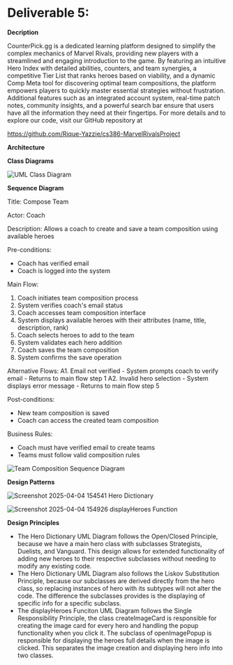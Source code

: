 # Deliverable 5:

**Decription**

CounterPick.gg is a dedicated learning platform designed to simplify the complex mechanics of Marvel Rivals, providing new players with a streamlined and engaging introduction to the game. By featuring an intuitive Hero Index with detailed abilities, counters, and team synergies, a competitive Tier List that ranks heroes based on viability, and a dynamic Comp Meta tool for discovering optimal team compositions, the platform empowers players to quickly master essential strategies without frustration. Additional features such as an integrated account system, real-time patch notes, community insights, and a powerful search bar ensure that users have all the information they need at their fingertips. For more details and to explore our code, visit our GitHub repository at

https://github.com/Rique-Yazzie/cs386-MarvelRivalsProject

**Architecture**

**Class Diagrams**

![UML Class Diagram](https://github.com/user-attachments/assets/4211f478-c49d-4218-ae13-58d2bdabdc39)

**Sequence Diagram**

Title: Compose Team

Actor: Coach

Description: Allows a coach to create and save a team composition using available heroes

Pre-conditions: 

- Coach has verified email
- Coach is logged into the system

Main Flow:
1. Coach initiates team composition process
2. System verifies coach's email status
3. Coach accesses team composition interface
4. System displays available heroes with their attributes (name, title, description, rank)
5. Coach selects heroes to add to the team
6. System validates each hero addition
7. Coach saves the team composition
8. System confirms the save operation

Alternative Flows:
A1. Email not verified
    - System prompts coach to verify email
    - Returns to main flow step 1
A2. Invalid hero selection
    - System displays error message
    - Returns to main flow step 5

Post-conditions:
- New team composition is saved
- Coach can access the created team composition

Business Rules:
- Coach must have verified email to create teams
- Teams must follow valid composition rules

![Team Composition Sequence Diagram](https://github.com/user-attachments/assets/030caea0-fe30-4c9b-9833-21096cc74efc)

**Design Patterns**

![Screenshot 2025-04-04 154541](https://github.com/user-attachments/assets/9f631fad-c5cc-409c-9b28-7616726395c1)
Hero Dictionary

![Screenshot 2025-04-04 154926](https://github.com/user-attachments/assets/050f9f0f-eeac-45c5-a1f5-d5ed11ff3a10)
displayHeroes Function


**Design Principles**
- The Hero Dictionary UML Diagram follows the Open/Closed Principle, because we have a main hero class with subclasses Strategists, Duelists, and Vanguard. This design allows for extended functionality of adding new heroes to their respective subclasses without needing to modify any existing code.
- The Hero Dictionary UML Diagram also follows the Liskov Substitution Principle, because our subclasses are derived directly from the hero class, so replacing instances of hero with its subtypes will not alter the code. The difference the subclasses provides is the displaying of specific info for a specific subclass.
- The displayHeroes Funciton UML Diagram follows the Single Responsibility Principle, the class createImageCard is responsible for creating the image card for every hero and handling the popup functionality when you click it. The subclass of openImagePopup is responsible for displaying the heroes full details when the image is clicked. This separates the image creation and displaying hero info into two classes.


